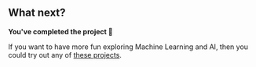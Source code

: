 ## What next?

**You've completed the project 🎉**

If you want to have more fun exploring Machine Learning and AI, then you could try out any of [these projects](xxxxx).